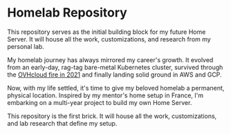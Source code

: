 # Homelab Repository

This repository serves as the initial building block for my future Home Server. It will house all the work, customizations, and research from my personal lab.

My homelab journey has always mirrored my career's growth. It evolved from an early-day, rag-tag bare-metal Kubernetes cluster, survived through the [OVHcloud fire in 2021](https://x.com/OVHcloud/status/1369609720005267460) and finally landing solid ground in AWS and GCP.

Now, with my life settled, it's time to give my beloved homelab a permanent, physical location. Inspired by my mentor's home setup in France, I'm embarking on a multi-year project to build my own Home Server.

This repository is the first brick. It will house all the work, customizations, and lab research that define my setup.
